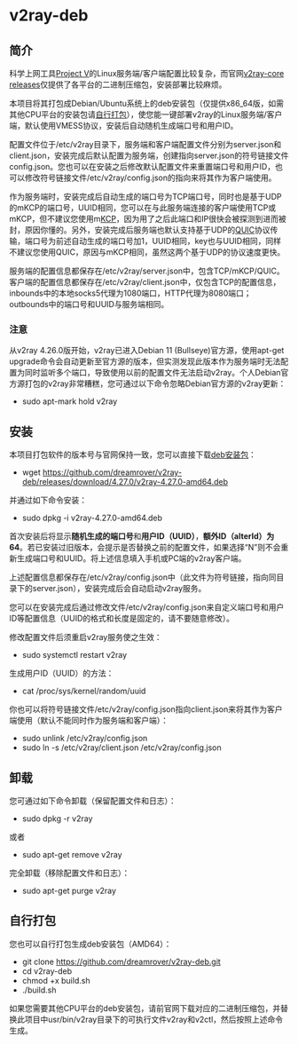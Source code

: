 # v2ray-deb
## 简介
科学上网工具[Project V](https://www.v2ray.com/)的Linux服务端/客户端配置比较复杂，而官网[v2ray-core releases](https://github.com/v2ray/v2ray-core/releases)仅提供了各平台的二进制压缩包，安装部署比较麻烦。

本项目将其打包成Debian/Ubuntu系统上的deb安装包（仅提供x86_64版，如需其他CPU平台的安装包请[自行打包](https://github.com/dreamrover/v2ray-deb#%E8%87%AA%E8%A1%8C%E6%89%93%E5%8C%85)），使您能一键部署v2ray的Linux服务端/客户端，默认使用VMESS协议，安装后自动随机生成端口号和用户ID。

配置文件位于/etc/v2ray目录下，服务端和客户端配置文件分别为server.json和client.json，安装完成后默认配置为服务端，创建指向server.json的符号链接文件config.json。您也可以在安装之后修改默认配置文件来重置端口号和用户ID，也可以修改符号链接文件/etc/v2ray/config.json的指向来将其作为客户端使用。

作为服务端时，安装完成后自动生成的端口号为TCP端口号，同时也是基于UDP的mKCP的端口号，UUID相同，您可以在与此服务端连接的客户端使用TCP或mKCP，但不建议您使用m[KCP](https://github.com/skywind3000/kcp)，因为用了之后此端口和IP很快会被探测到进而被封，原因你懂的。另外，安装完成后服务端也默认支持基于UDP的[QUIC](https://zh.wikipedia.org/wiki/%E5%BF%AB%E9%80%9FUDP%E7%BD%91%E7%BB%9C%E8%BF%9E%E6%8E%A5)协议传输，端口号为前述自动生成的端口号加1，UUID相同，key也与UUID相同，同样不建议您使用QUIC，原因与mKCP相同，虽然这两个基于UDP的协议速度更快。

服务端的配置信息都保存在/etc/v2ray/server.json中，包含TCP/mKCP/QUIC。客户端的配置信息都保存在/etc/v2ray/client.json中，仅包含TCP的配置信息，inbounds中的本地socks5代理为1080端口，HTTP代理为8080端口；outbounds中的端口号和UUID与服务端相同。
### 注意
从v2ray 4.26.0版开始，v2ray已进入Debian 11 (Bullseye)官方源，使用apt-get upgrade命令会自动更新至官方源的版本，但实测发现此版本作为服务端时无法配置为同时监听多个端口，导致使用以前的配置文件无法启动v2ray。个人Debian官方源打包的v2ray非常糟糕，您可通过以下命令忽略Debian官方源的v2ray更新：
* sudo apt-mark hold v2ray
## 安装
本项目打包软件的版本号与官网保持一致，您可以直接下载[deb安装包](https://github.com/dreamrover/v2ray-deb/releases)：
* wget https://github.com/dreamrover/v2ray-deb/releases/download/4.27.0/v2ray-4.27.0-amd64.deb

并通过如下命令安装：
* sudo dpkg -i v2ray-4.27.0-amd64.deb

首次安装后将显示**随机生成的端口号**和**用户ID（UUID）**，**额外ID（alterId）为64**。若已安装过旧版本，会提示是否替换之前的配置文件，如果选择“N”则不会重新生成端口号和UUID。将上述信息填入手机或PC端的v2ray客户端。

上述配置信息都保存在/etc/v2ray/config.json中（此文件为符号链接，指向同目录下的server.json），安装完成后会自动启动v2ray服务。

您可以在安装完成后通过修改文件/etc/v2ray/config.json来自定义端口号和用户ID等配置信息（UUID的格式和长度是固定的，请不要随意修改）。

修改配置文件后须重启v2ray服务使之生效：
* sudo systemctl restart v2ray

生成用户ID（UUID）的方法：
* cat /proc/sys/kernel/random/uuid

你也可以将符号链接文件/etc/v2ray/config.json指向client.json来将其作为客户端使用（默认不能同时作为服务端和客户端）：
* sudo unlink /etc/v2ray/config.json
* sudo ln -s /etc/v2ray/client.json /etc/v2ray/config.json
## 卸载
您可通过如下命令卸载（保留配置文件和日志）：
* sudo dpkg -r v2ray

或者
* sudo apt-get remove v2ray

完全卸载（移除配置文件和日志）：
* sudo apt-get purge v2ray
## 自行打包
您也可以自行打包生成deb安装包（AMD64）：
* git clone https://github.com/dreamrover/v2ray-deb.git
* cd v2ray-deb
* chmod +x build.sh
* ./build.sh

如果您需要其他CPU平台的deb安装包，请前官网下载对应的二进制压缩包，并替换此项目中usr/bin/v2ray目录下的可执行文件v2ray和v2ctl，然后按照上述命令生成。
